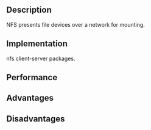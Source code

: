 ## Description
NFS presents file devices over a network for mounting. 
## Implementation
nfs client-server packages.
## Performance

## Advantages

## Disadvantages
